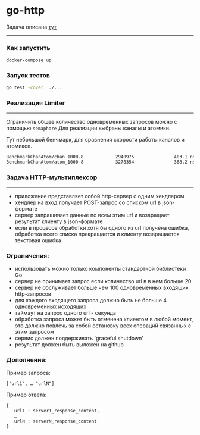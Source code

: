 # go-http

Задача описана [тут](#hh)

___ 


### Как запустить

```bash
docker-compose up
```

### Запуск тестов 

```bash
go test -cover  ./...
```

### Реализация Limiter
___

Ограничить общее количество одновременных запросов можно с помощью `semaphore`
Для реалиации выбраны каналы и атомики.

Тут небольшой бенчмарк, для сравнения скорости работы каналов и атомиков.

```bash
BenchmarkChanAtom/chan_1000-8            2940975               403.1 ns/op            64 B/op          1 allocs/op
BenchmarkChanAtom/atom_1000-8            3278354               368.2 ns/op            64 B/op          1 allocs/op
```


<h3 id="hh">Задача HTTP-мультиплексор</h3>

___ 

- приложение представляет собой http-сервер с одним хендлером
- хендлер на вход получает POST-запрос со списком url в json-формате
- сервер запрашивает данные по всем этим url и возвращает результат клиенту в json-формате
- если в процессе обработки хотя бы одного из url получена ошибка, обработка всего списка прекращается и клиенту возвращается текстовая ошибка

### Ограничения:
- использовать можно только компоненты стандартной библиотеки Go
- сервер не принимает запрос если количество url в в нем больше 20
- сервер не обслуживает больше чем 100 одновременных входящих http-запросов
- для каждого входящего запроса должно быть не больше 4 одновременных исходящих
- таймаут на запрос одного url - секунда
- обработка запроса может быть отменена клиентом в любой момент, это должно повлечь за собой остановку всех операций связанных с этим запросом
- сервис должен поддерживать 'graceful shutdown'
- результат должен быть выложен на github

### Дополнения:
Пример запроса:
```
["url1", … "urlN"]
```
Пример ответа:
```
{
   url1 : server1_response_content,
   …
   urlN : serverN_response_content
}
```